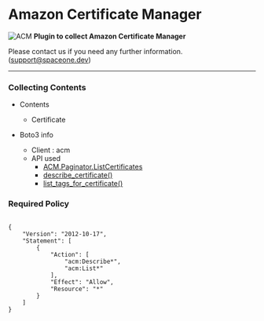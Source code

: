 # Amazon Certificate Manager

![ACM](https://spaceone-custom-assets.s3.ap-northeast-2.amazonaws.com/console-assets/icons/cloud-services/aws/AWS-Certificate-Manager.svg)
**Plugin to collect Amazon Certificate Manager**

Please contact us if you need any further information. (<support@spaceone.dev>)

---

### Collecting Contents

- Contents
  - Certificate
  
- Boto3 info
  - Client : acm
  - API used
    - [ACM.Paginator.ListCertificates](https://boto3.amazonaws.com/v1/documentation/api/latest/reference/services/acm.html#ACM.Paginator.ListCertificates)
    - [describe_certificate()](https://boto3.amazonaws.com/v1/documentation/api/latest/reference/services/acm.html#ACM.Client.describe_certificate)
    - [list_tags_for_certificate()](https://boto3.amazonaws.com/v1/documentation/api/latest/reference/services/acm.html#ACM.Client.list_tags_for_certificate)
  
### Required Policy
  
<pre>
<code>
{
    "Version": "2012-10-17",
    "Statement": [
        {
            "Action": [
                "acm:Describe*",
                "acm:List*"
            ],
            "Effect": "Allow",
            "Resource": "*"
        }
    ]
}
</code>
</pre>